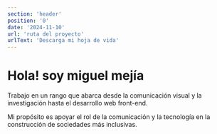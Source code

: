 ```yaml
---
section: 'header'
position: '0'
date: '2024-11-10'
url: 'ruta del proyecto'
urlText: 'Descarga mi hoja de vida'
---
```


# Hola! soy miguel mejía

Trabajo en un rango que abarca desde la comunicación visual y la investigación hasta el desarrollo web front-end.

Mi propósito es apoyar el rol de la comunicación y la tecnología en la construcción de sociedades más inclusivas.
